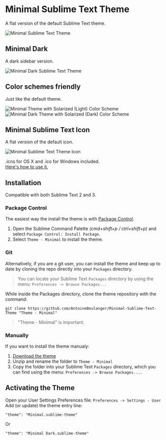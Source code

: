 Minimal Sublime Text Theme
==========================

A flat version of the default Sublime Text theme. 

![Minimal Sublime Text Theme](https://raw.github.com/AntoineBoulanger/AntoineBoulanger.github.io/master/img/minimal_sublime_theme/minimal.jpg)

Minimal Dark
------------
A dark sidebar version.

![Minimal Dark Sublime Text Theme](https://raw.github.com/AntoineBoulanger/AntoineBoulanger.github.io/master/img/minimal_sublime_theme/minimal_dark.jpg)

Color schemes friendly
----------------------------
Just like the default theme.

![Minimal Theme with Solarized (Light) Color Scheme](https://raw.github.com/AntoineBoulanger/AntoineBoulanger.github.io/master/img/minimal_sublime_theme/minimal_solarized_light.jpg)
![Minimal Dark Theme with Solarized (Dark) Color Scheme](https://raw.github.com/AntoineBoulanger/AntoineBoulanger.github.io/master/img/minimal_sublime_theme/minimal_solarized_dark.jpg)

Minimal Sublime Text Icon
-------------------------
A flat version of the default icon.

![Minimal Sublime Text Theme Icon](https://raw.github.com/AntoineBoulanger/AntoineBoulanger.github.io/master/img/minimal_sublime_theme/minimal_icon.png)

.icns for OS X and .ico for Windows included.  
[Here's how to use it.][1]

Installation
------------
Compatible with both Sublime Text 2 and 3.

### Package Control ###

The easiest way the install the theme is with [Package Control][2].

 1. Open the Sublime Command Palette *(cmd+shift+p / ctrl+shift+p)* and select `Package Control: Install Package`.
 2. Select `Theme - Minimal` to install the theme.

### Git ###
Alternatively, if you are a git user, you can install the theme and keep up to date by cloning the repo directly into your `Packages` directory.

> You can locate your Sublime Text `Packages` directory by using the
> menu: `Preferences -> Browse Packages...`

While inside the Packages directory, clone the theme repository with the command:

    git clone https://github.com/AntoineBoulanger/Minimal-Sublime-Text-Theme "Theme - Minimal"

> "Theme - Minimal" is important.

### Manually ###

If you want to install the theme manualy:

 1. [Download the theme][3]
 2. Unzip and rename the folder to `Theme - Minimal`
 3. Copy the folder into your Sublime Text `Packages` directory, which you
    can find using the menu: `Preferences -> Browse Packages....`

Activating the Theme
--------------------

Open your User Settings Preferences file: `Preferences -> Settings - User`  
Add (or update) the theme entry line:

    "theme": "Minimal.sublime-theme"
Or

    "theme": "Minimal Dark.sublime-theme"


  [1]: https://github.com/dmatarazzo/Sublime-Text-2-Icon
  [2]: https://sublime.wbond.net/
  [3]: https://github.com/AntoineBoulanger/Minimal-Sublime-Text-Theme/archive/master.zip